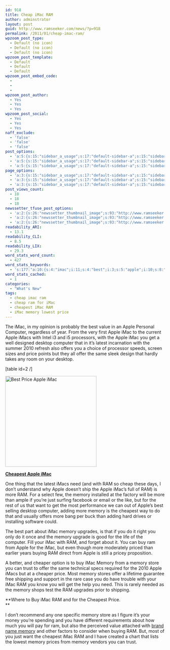 ```yaml
---
id: 918
title: Cheap iMac RAM
author: adminstrator
layout: post
guid: http://www.ramseeker.com/news/?p=918
permalink: /2011/01/cheap-imac-ram/
wpzoom_post_type:
  - Default (no icon)
  - Default (no icon)
  - Default (no icon)
wpzoom_post_template:
  - Default
  - Default
  - Default
wpzoom_post_embed_code:
  - 
  - 
  - 
wpzoom_post_author:
  - Yes
  - Yes
  - Yes
wpzoom_post_social:
  - Yes
  - Yes
  - Yes
naff_exclude:
  - 'false'
  - 'false'
  - 'false'
post_options:
  - 'a:5:{s:15:"sidebar_a_usage";s:17:"default-sidebar-a";s:15:"sidebar_b_usage";s:17:"default-sidebar-b";s:9:"hwa_usage";s:17:"default-headerbar";s:8:"ad_above";s:0:"";s:8:"ad_below";s:0:"";}'
  - 'a:5:{s:15:"sidebar_a_usage";s:17:"default-sidebar-a";s:15:"sidebar_b_usage";s:17:"default-sidebar-b";s:9:"hwa_usage";s:17:"default-headerbar";s:8:"ad_above";s:0:"";s:8:"ad_below";s:0:"";}'
  - 'a:5:{s:15:"sidebar_a_usage";s:17:"default-sidebar-a";s:15:"sidebar_b_usage";s:17:"default-sidebar-b";s:9:"hwa_usage";s:17:"default-headerbar";s:8:"ad_above";s:0:"";s:8:"ad_below";s:0:"";}'
page_options:
  - 'a:3:{s:15:"sidebar_a_usage";s:17:"default-sidebar-a";s:15:"sidebar_b_usage";s:17:"default-sidebar-b";s:9:"hwa_usage";s:17:"default-headerbar";}'
  - 'a:3:{s:15:"sidebar_a_usage";s:17:"default-sidebar-a";s:15:"sidebar_b_usage";s:17:"default-sidebar-b";s:9:"hwa_usage";s:17:"default-headerbar";}'
  - 'a:3:{s:15:"sidebar_a_usage";s:17:"default-sidebar-a";s:15:"sidebar_b_usage";s:17:"default-sidebar-b";s:9:"hwa_usage";s:17:"default-headerbar";}'
post_views_count:
  - 18
  - 18
  - 18
newssetter_tfuse_post_options:
  - 'a:2:{s:26:"newssetter_thumbnail_image";s:93:"http://www.ramseeker.com/wp-content/uploads/2011/03/Screen-shot-2011-03-22-at-4.10.30-PM1.png";s:24:"newssetter_disable_image";s:4:"true";}'
  - 'a:2:{s:26:"newssetter_thumbnail_image";s:93:"http://www.ramseeker.com/wp-content/uploads/2011/03/Screen-shot-2011-03-22-at-4.10.30-PM1.png";s:24:"newssetter_disable_image";s:4:"true";}'
  - 'a:2:{s:26:"newssetter_thumbnail_image";s:93:"http://www.ramseeker.com/wp-content/uploads/2011/03/Screen-shot-2011-03-22-at-4.10.30-PM1.png";s:24:"newssetter_disable_image";s:4:"true";}'
readability_ARI:
  - 13.1
readability_CLI:
  - 8.5
readability_LIX:
  - 29.3
word_stats_word_count:
  - 427
word_stats_keywords:
  - 's:177:"a:10:{s:4:"imac";i:11;s:4:"best";i:3;s:5:"apple";i:10;s:8:"computer";i:4;s:5:"imacs";i:3;s:7:"desktop";i:3;s:5:"price";i:3;s:5:"offer";i:3;s:8:"cheapest";i:4;s:6:"memory";i:12;}";'
word_stats_cached:
  - 1
categories:
  - "What's New"
tags:
  - cheap imac ram
  - cheap ram for iMac
  - cheapest iMac RAM
  - iMac memory lowest price
---
```

<div style="float: right; margin-right: 5px;">
</div>

<div style="float: right; margin-right: 5px;">
</div>

<div style="float: right; margin-right: 5px;">
</div>

The iMac, in my opinion is probably the best value in an Apple Personal Computer, regardless of year. From the very first Apple iMac to the current Apple iMacs with Intel i3 and i5 processors, with the Apple iMac you get a well designed desktop computer that in it&#8217;s latest incarnation with the summer 2010 refresh also offers you a choice of processor speeds, screen sizes and price points but they all offer the same sleek design that hardly takes any room on your desktop.

[table id=2 /]

[<img class="alignnone size-full wp-image-1107" title="Cheapest Apple iMac" src="http://www.ramseeker.com/wp-content/uploads/2011/03/Screen-shot-2011-03-22-at-4.10.30-PM1.png" alt="Best Price Apple iMac" width="288" height="286" />][1]

**[Cheapest Apple iMac][1]**

One thing that the latest iMacs need (and with RAM so cheap these days, I don&#8217;t understand why Apple doesn&#8217;t ship the Apple iMac&#8217;s full of RAM) is more RAM. For a select few, the memory installed at the factory will be more than ample if you&#8217;re just surfing facebook or email or the like, but for the rest of us that want to get the most performance we can out of Apple&#8217;s best selling desktop computer, adding more memory is the cheapest way to do that and usually offers more bang per buck than adding hard drives or installing software could.

The best part about iMac memory upgrades, is that if you do it right you only do it once and the memory upgrade is good for the life of the computer. Fill your iMac with RAM, and forget about it. You can buy ram from Apple for the iMac, but even though more moderately priced than earlier years buying RAM direct from Apple is still a pricey proposition.

A better, and cheaper option is to buy iMac Memory from a memory store you can trust to offer the same technical specs required for the 2010 Apple iMacs but at a cheaper price. Most memory stores offer a lifetime guarantee free shipping and support in the rare case you do have trouble with your iMac RAM you know you will get the help you need. This is rarely needed as the memory shops test the RAM upgrades prior to shipping.

**Where to Buy iMac RAM and for the Cheapest Price.  
**

I don&#8217;t recommend any one specific memory store as I figure it&#8217;s your money you&#8217;re spending and you have different requirements about how much you will pay for ram, but also the perceived value attached with [brand name memory][2] and other factors to consider when buying RAM. But, most of you just want the cheapest iMac RAM and I have created a chart that lists the lowest memory prices from memory vendors you can trust.

<!-- BEGIN Ramseeker Remote ! code, copyright Ramseeker.com.-->

  
<!--End Ramseeker Remote! Copyright © 1997-2004 Ramseeker Inc.-->

 [1]: http://www.amazon.com/gp/product/B002QQ8IO6/ref=as_li_ss_tl?ie=UTF8&tag=ramseeker-20&linkCode=as2&camp=1789&creative=390957&creativeASIN=B002QQ8IO6
 [2]: http://www.ramseeker.com/crucial